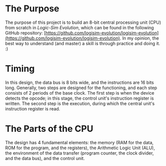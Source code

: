 # The Purpose

The purpose of this project is to build an 8-bit central processing unit (CPU) from scratch in *Logic-Sim Evolution*, which can be found in the following GitHub repository: [https://github.com/logisim-evolution/logisim-evolution](https://github.com/logisim-evolution/logisim-evolution). In my opinion, the best way to understand (and master) a skill is through practice and doing it. :)

# Timing

In this design, the data bus is 8 bits wide, and the instructions are 16 bits long. Generally, two steps are designed for the functioning, and each step consists of 2 periods of the base clock. The first step is when the device detects the opcode; in this stage, the control unit's instruction register is written. The second step is the execution, during which the central unit's instruction register is read.

# The Parts of the CPU

The design has 4 fundamental elements: the memory (RAM for the data, ROM for the program, and the registers), the Arithmetic Logic Unit (ALU), the environment of the data transfer (program counter, the clock divider, and the data bus), and the control unit.
